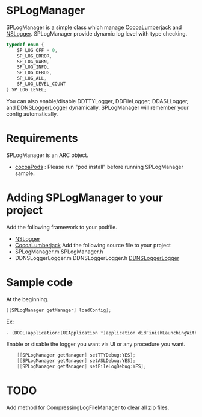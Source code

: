 # SPLogManager #
SPLogManager is a simple class which manage [CocoaLumberjack](http://github.com/robbiehanson/CocoaLumberjack) and 
[NSLogger](http://github.com/fpillet/NSLogger).
SPLogManager provide dynamic log level with type checking.
```objective-c
typedef enum {
    SP_LOG_OFF = 0,
    SP_LOG_ERROR,
    SP_LOG_WARN,
    SP_LOG_INFO,
    SP_LOG_DEBUG,
    SP_LOG_ALL,
    SP_LOG_LEVEL_COUNT
} SP_LOG_LEVEL; 
```
You can also enable/disable DDTTYLogger, DDFileLogger, DDASLLogger, and [DDNSLoggerLogger](https://github.com/steipete/NSLogger-CocoaLumberjack-connector) dynamically.
SPLogManager will remember your config automatically.

# Requirements #

SPLogManager is an ARC object.
* [cocoaPods](http://cocoapods.org) : Please run "pod install" before running SPLogManager sample.


# Adding SPLogManager to your project #
Add the following framework to your podfile.
* [NSLogger](http://github.com/fpillet/NSLogger)
* [CocoaLumberjack](http://github.com/robbiehanson/CocoaLumberjack)
Add the following source file to your project
* SPLogManager.m SPLogManager.h
* DDNSLoggerLogger.m DDNSLoggerLogger.h [DDNSLoggerLogger](https://github.com/steipete/NSLogger-CocoaLumberjack-connector)

# Sample code #
At the beginning.
```objective-c
[[SPLogManager getManager] loadConfig];
```
Ex: 
```objective-c
- (BOOL)application:(UIApplication *)application didFinishLaunchingWithOptions:(NSDictionary *)launchOptions
```
Enable or disable the logger you want via UI or any procedure you want.
```objective-c
    [[SPLogManager getManager] setTTYDebug:YES];
    [[SPLogManager getManager] setASLDebug:YES];
    [[SPLogManager getManager] setFileLogDebug:YES];
```
# TODO #
Add method for CompressingLogFileManager to clear all zip files.
